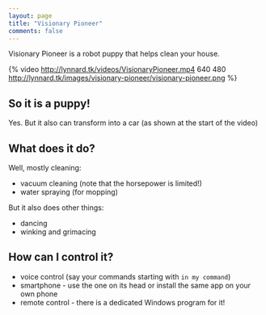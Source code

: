 ```yaml
---
layout: page
title: "Visionary Pioneer"
comments: false
---
```


Visionary Pioneer is a robot puppy that helps clean your house.

{% video http://lynnard.tk/videos/VisionaryPioneer.mp4 640 480 http://lynnard.tk/images/visionary-pioneer/visionary-pioneer.png %}

## So it is a puppy!

Yes. But it also can transform into a car (as shown at the start of the video)

## What does it do?

Well, mostly cleaning:

* vacuum cleaning (note that the horsepower is limited!) 
* water spraying (for mopping)

But it also does other things:

* dancing
* winking and grimacing

## How can I control it?

* voice control (say your commands starting with `in my command`)
* smartphone - use the one on its head or install the same app on your own phone
* remote control - there is a dedicated Windows program for it!
